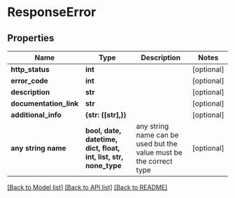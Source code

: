 # ResponseError


## Properties
Name | Type | Description | Notes
------------ | ------------- | ------------- | -------------
**http_status** | **int** |  | [optional] 
**error_code** | **int** |  | [optional] 
**description** | **str** |  | [optional] 
**documentation_link** | **str** |  | [optional] 
**additional_info** | **{str: ([str],)}** |  | [optional] 
**any string name** | **bool, date, datetime, dict, float, int, list, str, none_type** | any string name can be used but the value must be the correct type | [optional]

[[Back to Model list]](../README.md#documentation-for-models) [[Back to API list]](../README.md#documentation-for-api-endpoints) [[Back to README]](../README.md)


